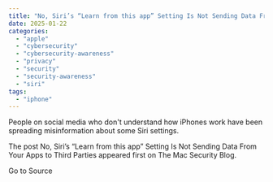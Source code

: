 ```yaml
---
title: "No, Siri’s “Learn from this app” Setting Is Not Sending Data From Your Apps to Third Parties"
date: 2025-01-22
categories: 
  - "apple"
  - "cybersecurity"
  - "cybersecurity-awareness"
  - "privacy"
  - "security"
  - "security-awareness"
  - "siri"
tags: 
  - "iphone"
---
```


People on social media who don't understand how iPhones work have been spreading misinformation about some Siri settings.

The post No, Siri’s “Learn from this app” Setting Is Not Sending Data From Your Apps to Third Parties appeared first on The Mac Security Blog.

Go to Source
